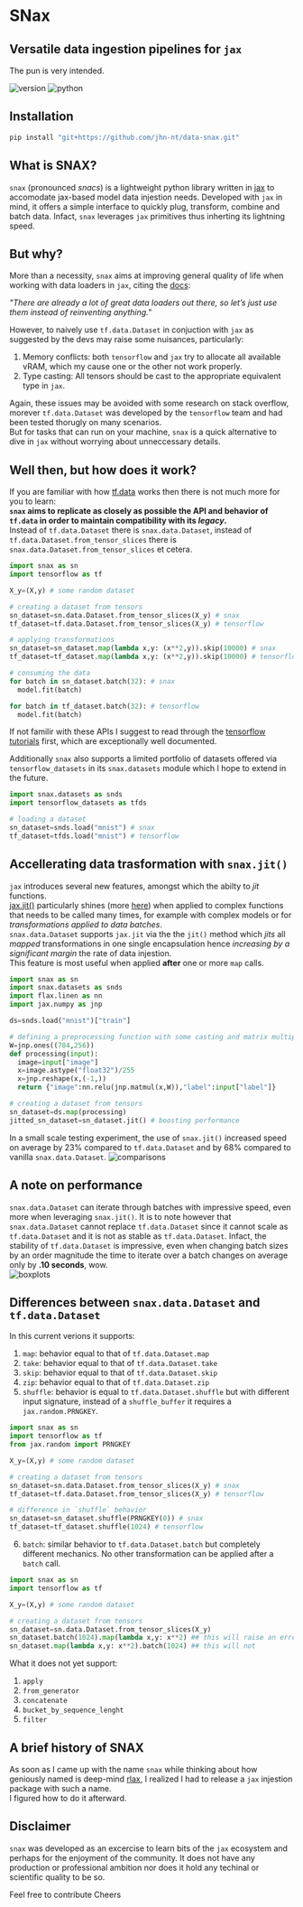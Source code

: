 # SNax
## Versatile data ingestion pipelines for `jax`
The pun is very intended.

![version](https://img.shields.io/badge/version-0.1-red)
![python](https://img.shields.io/badge/python-3.8-green)

## Installation 
```sh
pip install "git+https://github.com/jhn-nt/data-snax.git"
```



## What is SNAX?
`snax` (pronounced _snacs_) is a lightweight python library written in [jax](https://jax.readthedocs.io/en/latest/) to accomodate jax-based model data injestion needs.
Developed with `jax` in mind, it offers a simple interface to quickly plug, transform, combine and batch  data. Infact, `snax` leverages `jax` primitives thus inherting its lightning speed.

## But why?
More than a necessity, `snax` aims at improving general quality of life when working with data loaders in `jax`, citing the [docs](https://jax.readthedocs.io/en/latest/notebooks/neural_network_with_tfds_data.html#:~:text=There%20are%20already%20a%20lot%20of%20great%20data%20loaders%20out%20there%2C%20so%20let%E2%80%99s%20just%20use%20them%20instead%20of%20reinventing%20anything.):  

_"There are already a lot of great data loaders out there, so let’s just use them instead of reinventing anything."_  

However, to naively use `tf.data.Dataset` in conjuction with `jax` as suggested by the devs may raise some nuisances, particularly:  
1. Memory conflicts: both `tensorflow` and `jax` try to allocate all available vRAM, which my cause one or the other not work properly.  
2. Type casting: All tensors should be cast to the appropriate equivalent type in `jax`.  

Again, these issues may be avoided with some research on stack overflow, morever `tf.data.Dataset` was developed by the `tensorflow` team and had been tested thorugly on many scenarios.  
But for tasks that can run on your machine, `snax` is a quick alternative to dive in `jax` without worrying about unneccessary details.


## Well then, but how does it work?  
If you are familiar with how [tf.data](https://www.tensorflow.org/guide/data) works then there is not much more for you to learn:  
__`snax` aims to replicate as closely as possible the API and behavior of `tf.data` in order to maintain compatibility with its _legacy_.__  
Instead of `tf.data.Dataset` there is `snax.data.Dataset`, instead of `tf.data.Dataset.from_tensor_slices` there is `snax.data.Dataset.from_tensor_slices` et cetera.   

```python
import snax as sn
import tensorflow as tf

X_y=(X,y) # some random dataset

# creating a dataset from tensors
sn_dataset=sn.data.Dataset.from_tensor_slices(X_y) # snax
tf_dataset=tf.data.Dataset.from_tensor_slices(X_y) # tensorflow

# applying transformations
sn_dataset=sn_dataset.map(lambda x,y: (x**2,y)).skip(10000) # snax
tf_dataset=tf_dataset.map(lambda x,y: (x**2,y)).skip(10000) # tensorflow

# consuming the data
for batch in sn_dataset.batch(32): # snax
  model.fit(batch)

for batch in tf_dataset.batch(32): # tensorflow
  model.fit(batch)
```
If not familir with these APIs I suggest to read through the [tensorflow tutorials](https://www.tensorflow.org/guide/data) first, which are exceptionally well documented.


Additionally `snax` also supports a limited portfolio of datasets offered via `tensorflow_datasets` in its `snax.datasets` module which I hope to extend in the future. 

```python
import snax.datasets as snds
import tensorflow_datasets as tfds

# loading a dataset
sn_dataset=snds.load("mnist") # snax
tf_dataset=tfds.load("mnist") # tensorflow
```

## Accellerating data trasformation with `snax.jit()`
`jax` introduces several new features, amongst which the abilty to _jit_ functions.  
[jax.jit()](https://jax.readthedocs.io/en/latest/_autosummary/jax.jit.html#jax.jit) particularly shines (more [here](https://jax.readthedocs.io/en/latest/jax-101/02-jitting.html#when-to-use-jit:~:text=30-,When%20to%20use%20JIT,-%23)) when applied to complex functions that needs to be called many times, for example with complex models or for  _transformations applied to data batches_.  
`snax.data.Dataset` supports `jax.jit` via the the `jit()` method which _jits_ all _mapped_ transformations in one single encapsulation hence _increasing by a significant margin_ the rate of data injestion.  
This feature is most useful when applied __after__ one or more `map` calls. 

```python
import snax as sn
import snax.datasets as snds
import flax.linen as nn
import jax.numpy as jnp

ds=snds.load("mnist")["train"]

# defining a preprocessing function with some casting and matrix multiplication
W=jnp.ones((784,256))
def processing(input):
  image=input["image"]
  x=image.astype("float32")/255
  x=jnp.reshape(x,(-1,))
  return {"image":nn.relu(jnp.matmul(x,W)),"label":input["label"]}

# creating a dataset from tensors
sn_dataset=ds.map(processing)
jitted_sn_dataset=sn_dataset.jit() # boosting performance
```
In a small scale testing experiment, the use of  `snax.jit()` increased speed on average by 23% compared to `tf.data.Dataset` and by 68% compared to vanilla `snax.data.Dataset`.
![comparisons](src/comparisons.png)

## A note on performance
`snax.data.Dataset` can iterate through batches with impressive speed, even more when leveraging `snax.jit()`.
It is to note however that `snax.data.Dataset` cannot replace `tf.data.Dataset` since it cannot scale as `tf.data.Dataset` and it is not as stable as `tf.data.Dataset`. Infact, the stability of `tf.data.Dataset` is impressive, even when changing batch sizes by an order magnitude the time to iterate over a batch changes on average only by __.10 seconds__, wow.    
![boxplots](src/boxplots.png)  

## Differences between `snax.data.Dataset` and `tf.data.Dataset`
In this current verions it supports:  
  1. `map`: behavior equal to that of `tf.data.Dataset.map`  
  2. `take`: behavior equal to that of `tf.data.Dataset.take`  
  3. `skip`: behavior equal to that of `tf.data.Dataset.skip`  
  4. `zip`: behavior equal to that of `tf.data.Dataset.zip`  
  5. `shuffle`: behavior is equal to `tf.data.Dataset.shuffle` but with different input signature, instead of a `shuffle_buffer` it requires a `jax.random.PRNGKEY`.  
  ```python
import snax as sn
import tensorflow as tf
from jax.random import PRNGKEY

X_y=(X,y) # some random dataset

# creating a dataset from tensors
sn_dataset=sn.data.Dataset.from_tensor_slices(X_y) # snax
tf_dataset=tf.data.Dataset.from_tensor_slices(X_y) # tensorflow

# difference in `shuffle` behavior
sn_dataset=sn_dataset.shuffle(PRNGKEY(0)) # snax
tf_dataset=tf_dataset.shuffle(1024) # tensorflow
```
  6. `batch`: similar behavior to `tf.data.Dataset.batch` but completely different mechanics.
      No other transformation can be applied after a `batch` call.
  ```python
import snax as sn
import tensorflow as tf

X_y=(X,y) # some random dataset

# creating a dataset from tensors
sn_dataset=sn.data.Dataset.from_tensor_slices(X_y) 
sn_dataset.batch(1024).map(lambda x,y: x**2) ## this will raise an error
sn_dataset.map(lambda x,y: x**2).batch(1024) ## this will not

```

What it does not yet support:
  1. `apply`
  2. `from_generator`
  3. `concatenate`
  4. `bucket_by_sequence_lenght`
  5. `filter`


## A brief history of SNAX
As soon as I came up with the name `snax` while thinking about how geniously named is deep-mind [rlax](https://rlax.readthedocs.io/en/latest/index.html=),  I realized I had to release a `jax` injestion package with such a name.    
I figured how to do it afterward.


## Disclaimer
`snax` was developed as an excercise to learn bits of the `jax` ecosystem and perhaps for the enjoyment of the community. It does not have any production or professional ambition nor does it hold any techinal or scientific quality to be so. 

Feel free to contribute
Cheers